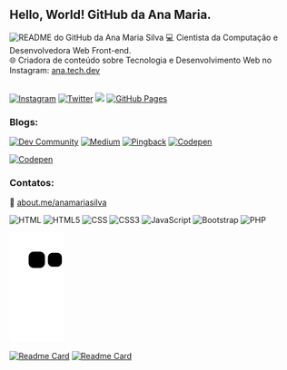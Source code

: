 ## Hello, World! GitHub da Ana Maria.

<img src="https://www.anamaria.dev.br/images/readme-github-anamariasilva.png" alt="README do GitHub da Ana Maria Silva" title="README do GitHub da Ana Maria Silva">
💻 Cientista da Computação e Desenvolvedora Web Front-end.<br>
🌐 Criadora de conteúdo sobre Tecnologia e Desenvolvimento Web no Instagram: <a href="https://www.instagram.com/ana.tech.dev/">ana.tech.dev</a><br>

<br>

<a href="https://www.instagram.com/ana.tech.dev/"><img alt="Instagram" src="https://img.shields.io/badge/ana.tech.dev-%23E4405F.svg?style=plastic&logo=Instagram&logoColor=white&color=blue"/></a>
<a href="https://twitter.com/_anamariasilva_"><img alt="Twitter" src="https://img.shields.io/badge/Twitter-%23E4405F.svg?style=plastic&logo=Twitter&logoColor=white&color=blue"/></a>
<a href="https://www.anamaria.dev.br/"><img src="https://img.shields.io/static/v1?label=Site&message=www.anamaria.dev.br&logo=website&logoColor=white&color=blue&style=plastic"/></a>
<a href="https://anamariasilva.github.io/"><img alt="GitHub Pages" src="https://img.shields.io/badge/GitHub Pages-%23E4405F.svg?style=plastic&logo=GitHub&logoColor=white&color=black"/></a> 

### Blogs:

<a href="https://dev.to/anamaria"><img alt="Dev Community" src="https://img.shields.io/badge/DEV.to-%23E4405F.svg?style=plastic&logo=dev.to&logoColor=white&color=black"/></a>
<a href="https://medium.com/@anamariasilva_"><img alt="Medium" src="https://img.shields.io/badge/Medium-%23E4405F.svg?style=plastic&logo=medium&logoColor=white&color=black"/></a>
<a href="https://pingback.com/anamariasilva"><img alt="Pingback" src="https://img.shields.io/badge/Pingback-%23E4405F.svg?style=plastic&logo=pingback&logoColor=white&color=black"/></a>
<a href="https://codepen.io/anamariasilva"><img alt="Codepen" src="https://img.shields.io/badge/Codepen-%23E4405F.svg?style=plastic&logo=codepen&logoColor=white&color=black"/></a>

<a href="https://codepen.io/anamariasilva"><img alt="Codepen" src="https://img.shields.io/badge/Medium-12100E?style=for-the-badge&logo=medium&logoColor=white"/></a>

### Contatos:

💬 <a href="https://about.me/anamariasilva">about.me/anamariasilva</a><br>

<img alt="HTML" src="https://img.shields.io/badge/HTML-239120?style=plastic&logo=html5&logoColor=white"/> <img alt="HTML5" src="https://img.shields.io/badge/HTML5-E34F26?style=plastic&logo=html5&logoColor=white"/> <img alt="CSS" src="https://img.shields.io/badge/CSS-239120?&style=plastic&logo=css3&logoColor=white"/> <img alt="CSS3" src="https://img.shields.io/badge/CSS3-1572B6?style=plastic&logo=css3&logoColor=white"/> <img alt="JavaScript" src="https://img.shields.io/badge/JavaScript-323330?style=plastic&logo=javascript&logoColor=F7DF1E"/> <img alt="Bootstrap" src="https://img.shields.io/badge/Bootstrap-563D7C?style=plastic&logo=bootstrap&logoColor=white"/> <img alt="PHP" src="https://img.shields.io/badge/PHP-777BB4?style=plastic&logo=php&logoColor=white"/>

![Snake animation](https://github.com/anamariasilva/anamariasilva/blob/output/github-contribution-grid-snake.svg)

[![Readme Card](https://github-readme-stats.vercel.app/api/pin/?username=anamariasilva&repo=anamariasilva)](https://github.com/anamariasilva/anamariasilva) [![Readme Card](https://github-readme-stats.vercel.app/api/pin/?username=anamariasilva&repo=anamariasilva.github.io)](https://github.com/anamariasilva/anamariasilva.github.io)

<!--
**anamariasilva/anamariasilva** is a ✨ _special_ ✨ repository because its `README.md` (this file) appears on your GitHub profile.
Vi
Here are some ideas to get you started:

- 🔭 I’m currently working on ...
- 🌱 I’m currently learning ...
- 👯 I’m looking to collaborate on ...
- 🤔 I’m looking for help with ...
- 💬 Ask me about ...
- 📫 How to reach me: ...
- 😄 Pronouns: ...
- ⚡ Fun fact: ...
-->
